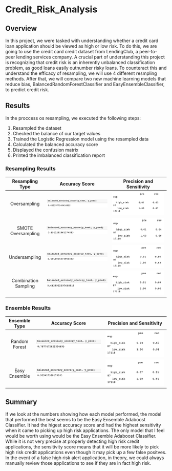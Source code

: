 # Credit_Risk_Analysis
## Overview

In this project, we were tasked with understanding whether a credit card loan application should be viewed as high or low risk. To do this, we are going to use the credit card credit dataset from LendingClub, a peer-to-peer lending services company. A crucial part of understanding this project is recognizing that credit risk is an inherently unbalanced classification problem, as good loans easily outnumber risky loans. To counteract this and understand the efficacy of resampling, we will use 4 different resmpling methods. After that, we will compare two new machine learning models that reduce bias, BalancedRandomForestClassifier and EasyEnsembleClassifier, to predict credit risk.

## Results

In the proccess os resampling, we executed the following steps:
1. Resampled the dataset
2. Checked the balance of our target values
3. Trained the Logistic Regression model using the resampled data
4. Calculated the balanced accuracy score
5. Displayed the confusion matrix
6. Printed the imbalanced classification report

### Resampling Results

| Resampling Type      | Accuracy Score                                            | Precision and Sensitivity  |
| :-------------:      |:-------------:                                            | :-------------:|
| Oversampling         | ![oversample_acc.png](Resources/oversample_acc.png)   | ![oversampling_matrix.png](Resources/oversampling_matrix.png) |
| SMOTE Oversampling   | ![somte_acc.png](Resources/somte_acc.png)                 | ![smote_matrix.png](Resources/smote_matrix.png) |
| Undersampling        | ![undersampling_acc.png](Resources/undersampling_acc.png) | ![undersampling_matrix.png](Resources/undersampling_matrix.png) |
| Combination Sampling | ![combo_acc.png](Resources/combo_acc.png)                 | ![combo_matrix.png](Resources/combo_matrix.png) |


### Ensemble Results
| Ensemble Type      | Accuracy Score                          | Precision and Sensitivity  |
| :-------------:    |:-------------:                          | :-------------:|
| Random Forest      | ![brf_acc.png](Resources/brf_acc.png)   | ![brf_matrix.png](Resources/brf_matrix.png) |
| Easy Ensemble      | ![eec_acc.png](Resources/eec_acc.png)   | ![eec_matrix.png](Resources/eec_matrix.png) |

## Summary

If we look at the numbers showing how each model performed, the model that performed the best seems to be the Easy Ensemble Adaboost Classifier. It had the higest accuracy score and had the highest sensitivity when it came to picking up high risk applications. The only model that I feel would be worth using would be the Easy Ensemble Adaboost Classifier. While it is not very precise at properly detecting high risk credit applications, the sensitivity score means that it will be more likely to pick high risk credit applications even though it may pick up a few false positves. In the event of a false high risk alert application, in theory, we could always manually review those applications to see if they are in fact high risk.
